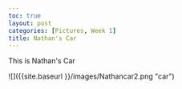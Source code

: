 ```yaml
---
toc: true
layout: post
categories: [Pictures, Week 1]
title: Nathan's Car
---
```


This is Nathan's Car

![]({{site.baseurl }}/images/Nathancar2.png "car")

